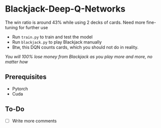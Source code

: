# Blackjack-Deep-Q-Networks

The win ratio is around 43% while using 2 decks of cards. Need more fine-tuning for further use

- Run `train.py` to train and test the model
- Run `blackjack.py` to play Blackjack manually
- Btw, this DQN counts cards, which you should not do in reality.

*You will 100% lose money from Blackjack as you play more and more, no matter how*

## Prerequisites
- Pytorch
- Cuda

## To-Do
- [ ] Write more comments
